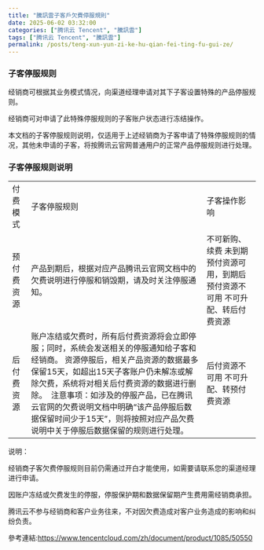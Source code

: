 ```yaml
---
title: "騰訊雲子客戶欠費停服規則"
date: 2025-06-02 03:32:00
categories: ["腾讯云 Tencent", "騰訊雲"]
tags: ["腾讯云 Tencent", "騰訊雲"]
permalink: /posts/teng-xun-yun-zi-ke-hu-qian-fei-ting-fu-gui-ze/
---
```

### 子客停服规则

经销商可根据其业务模式情况，向渠道经理申请对其下子客设置特殊的产品停服规则。

经销商可对申请了此特殊停服规则的子客账户状态进行冻结操作。

本文档的子客停服规则说明，仅适用于上述经销商为子客申请了特殊停服规则的情况，其他未申请的子客，将按腾讯云官网普通用户的正常产品停服规则进行处理。

### 子客停服规则说明

|  |  |  |
| --- | --- | --- |
| 付费模式 | 子客停服规则 | 子客操作影响 |
| 预付费资源 | 产品到期后，根据对应产品腾讯云官网文档中的欠费说明进行停服和销毁期，请及时关注停服通知。 | 不可新购、续费  未到期预付资源可用，到期后预付资源不可用  不可升配、转后付费资源 |
| 后付费资源 | 账户冻结或欠费时，所有后付费资源将会立即停服；同时，系统会发送相关的停服通知给子客和经销商。  资源停服后，相关产品资源的数据最多保留15天，如超出15天子客账户仍未解冻或解除欠费，系统将对相关后付费资源的数据进行删除。  ﻿  注意事项：如涉及的停服产品，已在腾讯云官网的欠费说明文档中明确“该产品停服后数据保留时间少于15天”，则将按照对应产品欠费说明中关于停服后数据保留的规则进行处理。 | 后付资源不可用  不可升配、转预付费资源 |

说明：

经销商子客欠费停服规则目前仍需通过开白才能使用，如需要请联系您的渠道经理进行申请。

因账户冻结或欠费发生的停服，停服保护期和数据保留期产生费用需经销商承担。

腾讯云不参与经销商和客户业务往来，不对因欠费造成对客户业务造成的影响和纠纷负责。

參考連結:<https://www.tencentcloud.com/zh/document/product/1085/50550>